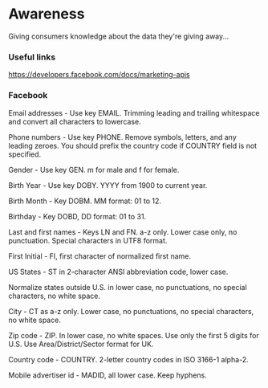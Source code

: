 # Awareness
Giving consumers knowledge about the data they're giving away...

### Useful links

https://developers.facebook.com/docs/marketing-apis

### Facebook

Email addresses - Use key EMAIL. Trimming leading and trailing whitespace and convert all characters to lowercase.

Phone numbers - Use key PHONE. Remove symbols, letters, and any leading zeroes. You should prefix the country code if COUNTRY field is not specified.

Gender - Use key GEN. m for male and f for female.

Birth Year - Use key DOBY. YYYY from 1900 to current year.

Birth Month - Key DOBM. MM format: 01 to 12.

Birthday - Key DOBD, DD format: 01 to 31.

Last and first names - Keys LN and FN. a-z only. Lower case only, no punctuation. Special characters in UTF8 format.

First Initial - FI, first character of normalized first name.

US States - ST in 2-character ANSI abbreviation code, lower case.

Normalize states outside U.S. in lower case, no punctuations, no special characters, no white space.

City - CT as a-z only. Lower case, no punctuations, no special characters, no white space.

Zip code - ZIP. In lower case, no white spaces. Use only the first 5 digits for U.S. Use Area/District/Sector format for UK.

Country code - COUNTRY. 2-letter country codes in ISO 3166-1 alpha-2.

Mobile advertiser id - MADID, all lower case. Keep hyphens.
